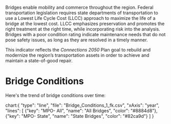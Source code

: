 Bridges enable mobility and commerce throughout the region. Federal transportation legislation requires state departments of transportation to use a Lowest Life Cycle Cost (LLCC) approach to maximize the life of a bridge at the lowest cost. LLCC emphasizes preservation and promotes the right treatment at the right time, while incorporating risk into the analysis. Bridges with a poor condition rating indicate maintenance needs that do not pose safety issues, as long as they are resolved in a timely manner.

This indicator reflects the _Connections 2050_ Plan goal to rebuild and modernize the region’s transportation assets in order to achieve and maintain a state-of-good repair.

# Bridge Conditions

Here's the trend of bridge conditions over time:

chart:{
"type": "line",
"file": "Bridge_Conditions_1_fk.csv",
"xAxis": "year",
"lines": [
{"key": "MPO- All", "name": "All Bridges", "color": "#8884d8"},
{"key": "MPO- State", "name": "State Bridges", "color": "#82ca9d"}
]
}
